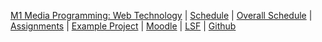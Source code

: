 [M1 Media Programming: Web Technology]({{site.baseurl}}ss2017/media-programming-rails)
 | [Schedule]({{site.baseurl}}ss2017/media-programming-rails/schedule/)
 | [Overall Schedule]({{site.baseurl}}ss2017/media-programming-rails/overall-schedule/)
 | [Assignments]({{site.baseurl}}ss2017/media-programming-rails/assignments)
  | [Example Project]({{site.baseurl}}ss2017/media-programming-rails/example-project)
| [Moodle](https://moodle.htw-berlin.de/course/view.php?id=12516)
| [LSF](https://lsf.htw-berlin.de/qisserver/rds?state=wsearchv&search=2&veranstaltung.veranstid=125771)
| [Github](https://github.com/media-programming-rails)
